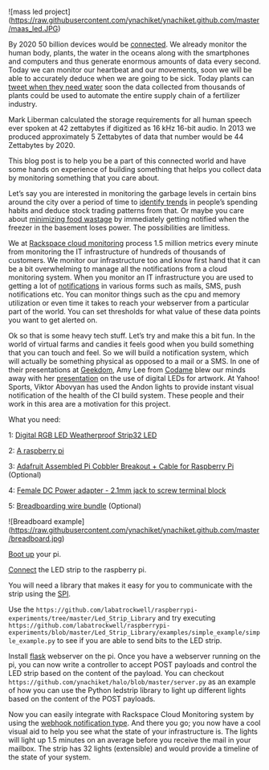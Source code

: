 ![mass led project]
(https://raw.githubusercontent.com/ynachiket/ynachiket.github.com/master/maas_led.JPG)

By 2020 50 billion devices would be [connected][1]. We already monitor the human body, plants, the water in the oceans along with the smartphones and computers and thus generate enormous amounts of data every second. Today we can monitor our heartbeat and our movements, soon we will be able to accurately deduce when we are going to be sick. Today plants can [tweet when they need water][2] soon the data collected from thousands of plants could be used to automate the entire supply chain of a fertilizer industry. 

Mark Liberman calculated the storage requirements for all human speech ever spoken at 42 zettabytes if digitized as 16 kHz 16-bit audio. In 2013 we produced approximately 5 Zettabytes of data that number would be 44 Zettabytes by 2020.


This blog post is to help you be a part of this connected world and have some hands on experience of building something that helps you collect data by monitoring something that you care about.

Let’s say you are interested in monitoring the garbage levels in certain bins around the city over a period of time to [identify trends][3] in people’s spending habits and deduce stock trading patterns from that. Or maybe you care about [minimizing food wastage][4] by immediately getting notified when the freezer in the basement loses power. The possibilities are limitless. 

We at [Rackspace cloud monitoring][5] process 1.5 million metrics every minute from monitoring the IT infrastructure of hundreds of thousands of customers. We monitor our infrastructure too and know first hand that it can be a bit overwhelming to manage all the notifications from a cloud monitoring system. When you monitor an IT infrastructure you are used to getting a lot of [notifications][6] in various forms such as mails, SMS, push notifications etc. You can monitor things such as the cpu and memory utilization or even time it takes to reach your webserver from a particular part of the world. You can set thresholds for what value of these data points you want to get alerted on. 

Ok so that is some heavy tech stuff. Let’s try and make this a bit fun. In the world of virtual farms and candies it feels good when you build something that you can touch and feel. So we will build a notification system, which will actually be something physical as opposed to a mail or a SMS.  In one of their presentations at [Geekdom][7], Amy Lee from [Codame][8] blew our minds away with her [presentation][9] on the use of digital LEDs for artwork. At Yahoo! Sports, Viktor Abovyan has used the Andon lights to provide instant visual notification of the health of the CI build system. These people and their work in this area are a motivation for this project.

What you need:

1: [Digital RGB LED Weatherproof Strip32 LED][10] 

2: [A raspberry pi][11]

3: [Adafruit Assembled Pi Cobbler Breakout + Cable for Raspberry Pi][12] (Optional)

4: [Female DC Power adapter - 2.1mm jack to screw terminal block][13]

5: [Breadboarding wire bundle][14] (Optional)


![Breadboard example]
(https://raw.githubusercontent.com/ynachiket/ynachiket.github.com/master/breadboard.jpg)


[Boot up][15] your pi.

[Connect][16] the LED strip to the raspberry pi.

You will need a library that makes it easy for you to communicate with the strip using the [SPI][17].  


Use the `https://github.com/labatrockwell/raspberrypi-experiments/tree/master/Led_Strip_Library` and try executing `https://github.com/labatrockwell/raspberrypi-experiments/blob/master/Led_Strip_Library/examples/simple_example/simple_example.py` to see if you are able to send bits to the LED strip.

Install [flask][18] webserver on the pi. Once you have a webserver running on the pi, you can now write a controller to accept POST payloads and control the LED strip based on the content of the payload. You can checkout `https://github.com/ynachiket/halo/blob/master/server.py` as an example of how you can use the Python ledstrip library to light up different lights based on the content of the POST payloads.

Now you can easily integrate with Rackspace Cloud Monitoring system by using the [webhook notification type][19]. And there you go; you now have a cool visual aid to help you see what the state of your infrastructure is. The lights will light up 1.5 minutes on an average before you receive the mail in your mailbox. The strip has 32 lights (extensible) and would provide a timeline of the state of your system.

[1]: http://share.cisco.com/internet-of-things.html
[2]: http://www.botanicalls.com/kits/
[3]: http://www.citylab.com/design/2012/07/how-garbage-pickers-athens-predicted-greek-economic-crisis/2425/
[4]: http://developer.rackspace.com/blog/using-rackspace-cloud-monitoring-to-help-reduce-food-waste.html
[5]: http://www.rackspace.com/cloud/monitoring/
[6]: http://docs.rackspace.com/cm/api/v1.0/cm-devguide/content/service-notification-types-crud.html
[7]: http://geekdom.com
[8]: http://www.codame.com/
[9]: http://ani-web.com/etc/codame/leds/amylee_leds_20140512d.pptx
[10]: http://www.adafruit.com/products/306
[11]: http://www.adafruit.com/raspberrypi
[12]: http://www.adafruit.com/products/914
[13]: http://www.adafruit.com/products/368
[14]: http://www.adafruit.com/products/153
[15]: http://www.raspberrypi.org/help/quick-start-guide/
[16]: https://learn.adafruit.com/light-painting-with-raspberry-pi/hardware
[17]: http://en.wikipedia.org/wiki/Synchronous_Serial_Interface
[18]: http://flask.pocoo.org/
[19]: http://docs.rackspace.com/cm/api/v1.0/cm-devguide/content/service-notification-types-crud.html#service-notification-types-webhook

